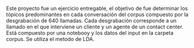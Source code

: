 
Este proyecto fue un ejercicio entregable, el objetivo de fue determinar los tópicos predominantes en cada conversación del corpus compuesto por la desgrabación de 640 llamadas. Cada desgrabación corresponde a un llamado en el que interviene un cliente y un agente de un contact center. 
Está compuesto por una notebooy y los datos del input en la carpeta corpus. Se utiliza el metodo de LDA.
